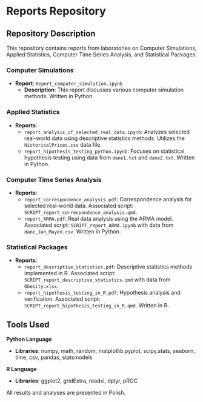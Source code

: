 # Reports Repository

## Repository Description
This repository contains reports from laboratories on Computer Simulations, Applied Statistics, Computer Time Series Analysis, and Statistical Packages.

### Computer Simulations
- **Report**: `Report_computer_simulation.ipynb`
  - **Description**: This report discusses various computer simulation methods. Written in Python.

### Applied Statistics
- **Reports**:
  - `report_analysis_of_selected_real_data.ipynb`: Analyzes selected real-world data using descriptive statistics methods. Utilizes the `HistoricalPrices.csv` data file.
  - `report_hipothesis_testing_python.ipynb`: Focuses on statistical hypothesis testing using data from `dane1.txt` and `dane2.txt`. Written in Python.

### Computer Time Series Analysis
- **Reports**:
  - `report_correspondence_analysis.pdf`: Correspondence analysis for selected real-world data. Associated script: `SCRIPT_report_correspondence_analysis.qmd`.
  - `report_ARMA.pdf`: Real data analysis using the ARMA model. Associated script: `SCRIPT_report_ARMA.ipynb` with data from `dane_Jan_Mayen.csv`. Written in Python.

### Statistical Packages
- **Reports**:
  - `report_descriptive_statistics.pdf`: Descriptive statistics methods implemented in R. Associated script: `SCRIPT_report_descriptive_statistics.qmd` with data from `Obesity.xlsx`.
  - `report_hipothesis_testing_in_R.pdf`: Hypothesis analysis and verification. Associated script: `SCRIPT_report_hipothesis_testing_in_R.qmd`. Written in R.

## Tools Used
**Python Language**
- **Libraries**: numpy, math, random, matplotlib.pyplot, scipy.stats, seaborn, time, csv, pandas, statsmodels

**R Language**
- **Libraries**: ggplot2, gridExtra, readxl, dplyr, pROC

All results and analyses are presented in Polish.

